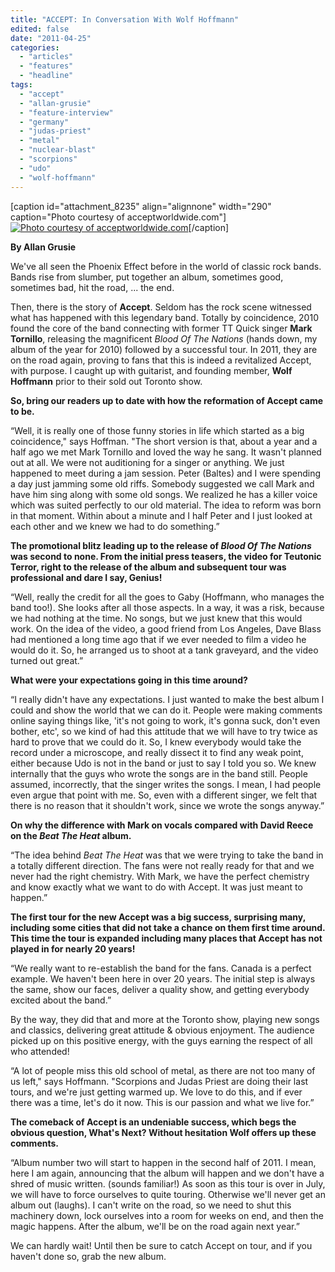 ```yaml
---
title: "ACCEPT: In Conversation With Wolf Hoffmann"
edited: false
date: "2011-04-25"
categories:
  - "articles"
  - "features"
  - "headline"
tags:
  - "accept"
  - "allan-grusie"
  - "feature-interview"
  - "germany"
  - "judas-priest"
  - "metal"
  - "nuclear-blast"
  - "scorpions"
  - "udo"
  - "wolf-hoffmann"
---
```


\[caption id="attachment\_8235" align="alignnone" width="290" caption="Photo courtesy of acceptworldwide.com"\][![Photo courtesy of acceptworldwide.com](http://www.hellbound.ca/wp-content/uploads/2011/04/p0000025-290x435.jpg "p0000025")](http://www.hellbound.ca/wp-content/uploads/2011/04/p0000025.jpg)\[/caption\]

**By Allan Grusie**

We've all seen the Phoenix Effect before in the world of classic rock bands. Bands rise from slumber, put together an album, sometimes good, sometimes bad, hit the road, ... the end.

Then, there is the story of **Accept**. Seldom has the rock scene witnessed what has happened with this legendary band. Totally by coincidence, 2010 found the core of the band connecting with former TT Quick singer **Mark Tornillo**, releasing the magnificent _Blood Of The Nations_ (hands down, my album of the year for 2010) followed by a successful tour. In 2011, they are on the road again, proving to fans that this is indeed a revitalized Accept, with purpose. I caught up with guitarist, and founding member, **Wolf Hoffmann** prior to their sold out Toronto show.

**So, bring our readers up to date with how the reformation of Accept came to be.**

“Well, it is really one of those funny stories in life which started as a big coincidence," says Hoffman. "The short version is that, about a year and a half ago we met Mark Tornillo and loved the way he sang. It wasn't planned out at all. We were not auditioning for a singer or anything. We just happened to meet during a jam session. Peter (Baltes) and I were spending a day just jamming some old riffs. Somebody suggested we call Mark and have him sing along with some old songs. We realized he has a killer voice which was suited perfectly to our old material. The idea to reform was born in that moment. Within about a minute and I half Peter and I just looked at each other and we knew we had to do something.”

**The promotional blitz leading up to the release of _Blood Of The Nations_ was second to none. From the initial press teasers, the video for Teutonic Terror, right to the release of the album and subsequent tour was professional and dare I say, Genius!**

“Well, really the credit for all the goes to Gaby (Hoffmann, who manages the band too!). She looks after all those aspects. In a way, it was a risk, because we had nothing at the time. No songs, but we just knew that this would work. On the idea of the video, a good friend from Los Angeles, Dave Blass had mentioned a long time ago that if we ever needed to film a video he would do it. So, he arranged us to shoot at a tank graveyard, and the video turned out great.”

**What were your expectations going in this time around?**

“I really didn't have any expectations. I just wanted to make the best album I could and show the world that we can do it. People were making comments online saying things like, 'it's not going to work, it's gonna suck, don't even bother, etc', so we kind of had this attitude that we will have to try twice as hard to prove that we could do it. So, I knew everybody would take the record under a microscope, and really dissect it to find any weak point, either because Udo is not in the band or just to say I told you so. We knew internally that the guys who wrote the songs are in the band still. People assumed, incorrectly, that the singer writes the songs. I mean, I had people even argue that point with me. So, even with a different singer, we felt that there is no reason that it shouldn't work, since we wrote the songs anyway.”

**On why the difference with Mark on vocals compared with David Reece on the _Beat The Heat_ album.**

“The idea behind _Beat The Heat_ was that we were trying to take the band in a totally different direction. The fans were not really ready for that and we never had the right chemistry. With Mark, we have the perfect chemistry and know exactly what we want to do with Accept. It was just meant to happen.”

**The first tour for the new Accept was a big success, surprising many, including some cities that did not take a chance on them first time around. This time the tour is expanded including many places that Accept has not played in for nearly 20 years!**

“We really want to re-establish the band for the fans. Canada is a perfect example. We haven't been here in over 20 years. The initial step is always the same, show our faces, deliver a quality show, and getting everybody excited about the band.”

By the way, they did that and more at the Toronto show, playing new songs and classics, delivering great attitude & obvious enjoyment. The audience picked up on this positive energy, with the guys earning the respect of all who attended!

“A lot of people miss this old school of metal, as there are not too many of us left," says Hoffmann. "Scorpions and Judas Priest are doing their last tours, and we're just getting warmed up. We love to do this, and if ever there was a time, let's do it now. This is our passion and what we live for.”

**The comeback of Accept is an undeniable success, which begs the obvious question, What's Next? Without hesitation Wolf offers up these comments.**

“Album number two will start to happen in the second half of 2011. I mean, here I am again, announcing that the album will happen and we don't have a shred of music written. (sounds familiar!) As soon as this tour is over in July, we will have to force ourselves to quite touring. Otherwise we'll never get an album out (laughs). I can't write on the road, so we need to shut this machinery down, lock ourselves into a room for weeks on end, and then the magic happens. After the album, we'll be on the road again next year.”

We can hardly wait! Until then be sure to catch Accept on tour, and if you haven't done so, grab the new album.
